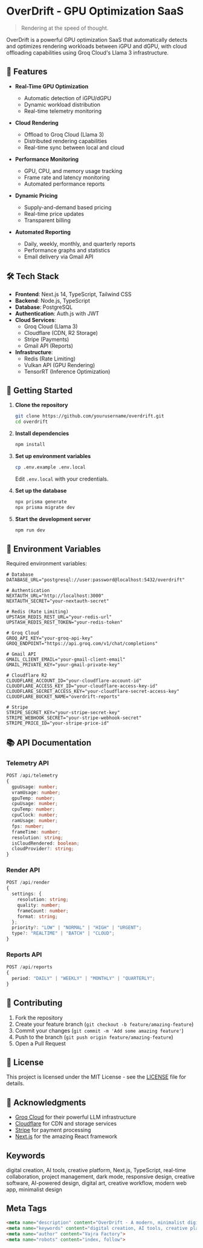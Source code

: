 # OverDrift - GPU Optimization SaaS

> Rendering at the speed of thought.

OverDrift is a powerful GPU optimization SaaS that automatically detects and optimizes rendering workloads between iGPU and dGPU, with cloud offloading capabilities using Groq Cloud's Llama 3 infrastructure.

## 🚀 Features

- **Real-Time GPU Optimization**
  - Automatic detection of iGPU/dGPU
  - Dynamic workload distribution
  - Real-time telemetry monitoring

- **Cloud Rendering**
  - Offload to Groq Cloud (Llama 3)
  - Distributed rendering capabilities
  - Real-time sync between local and cloud

- **Performance Monitoring**
  - GPU, CPU, and memory usage tracking
  - Frame rate and latency monitoring
  - Automated performance reports

- **Dynamic Pricing**
  - Supply-and-demand based pricing
  - Real-time price updates
  - Transparent billing

- **Automated Reporting**
  - Daily, weekly, monthly, and quarterly reports
  - Performance graphs and statistics
  - Email delivery via Gmail API

## 🛠️ Tech Stack

- **Frontend**: Next.js 14, TypeScript, Tailwind CSS
- **Backend**: Node.js, TypeScript
- **Database**: PostgreSQL
- **Authentication**: Auth.js with JWT
- **Cloud Services**:
  - Groq Cloud (Llama 3)
  - Cloudflare (CDN, R2 Storage)
  - Stripe (Payments)
  - Gmail API (Reports)
- **Infrastructure**:
  - Redis (Rate Limiting)
  - Vulkan API (GPU Rendering)
  - TensorRT (Inference Optimization)

## 🚀 Getting Started

1. **Clone the repository**
   ```bash
   git clone https://github.com/yourusername/overdrift.git
   cd overdrift
   ```

2. **Install dependencies**
   ```bash
   npm install
   ```

3. **Set up environment variables**
   ```bash
   cp .env.example .env.local
   ```
   Edit `.env.local` with your credentials.

4. **Set up the database**
   ```bash
   npx prisma generate
   npx prisma migrate dev
   ```

5. **Start the development server**
   ```bash
   npm run dev
   ```

## 📝 Environment Variables

Required environment variables:

```env
# Database
DATABASE_URL="postgresql://user:password@localhost:5432/overdrift"

# Authentication
NEXTAUTH_URL="http://localhost:3000"
NEXTAUTH_SECRET="your-nextauth-secret"

# Redis (Rate Limiting)
UPSTASH_REDIS_REST_URL="your-redis-url"
UPSTASH_REDIS_REST_TOKEN="your-redis-token"

# Groq Cloud
GROQ_API_KEY="your-groq-api-key"
GROQ_ENDPOINT="https://api.groq.com/v1/chat/completions"

# Gmail API
GMAIL_CLIENT_EMAIL="your-gmail-client-email"
GMAIL_PRIVATE_KEY="your-gmail-private-key"

# Cloudflare R2
CLOUDFLARE_ACCOUNT_ID="your-cloudflare-account-id"
CLOUDFLARE_ACCESS_KEY_ID="your-cloudflare-access-key-id"
CLOUDFLARE_SECRET_ACCESS_KEY="your-cloudflare-secret-access-key"
CLOUDFLARE_BUCKET_NAME="overdrift-reports"

# Stripe
STRIPE_SECRET_KEY="your-stripe-secret-key"
STRIPE_WEBHOOK_SECRET="your-stripe-webhook-secret"
STRIPE_PRICE_ID="your-stripe-price-id"
```

## 📚 API Documentation

### Telemetry API

```typescript
POST /api/telemetry
{
  gpuUsage: number;
  vramUsage: number;
  gpuTemp: number;
  cpuUsage: number;
  cpuTemp: number;
  cpuClock: number;
  ramUsage: number;
  fps: number;
  frameTime: number;
  resolution: string;
  isCloudRendered: boolean;
  cloudProvider?: string;
}
```

### Render API

```typescript
POST /api/render
{
  settings: {
    resolution: string;
    quality: number;
    frameCount: number;
    format: string;
  };
  priority?: "LOW" | "NORMAL" | "HIGH" | "URGENT";
  type?: "REALTIME" | "BATCH" | "CLOUD";
}
```

### Reports API

```typescript
POST /api/reports
{
  period: "DAILY" | "WEEKLY" | "MONTHLY" | "QUARTERLY";
}
```

## 🤝 Contributing

1. Fork the repository
2. Create your feature branch (`git checkout -b feature/amazing-feature`)
3. Commit your changes (`git commit -m 'Add some amazing feature'`)
4. Push to the branch (`git push origin feature/amazing-feature`)
5. Open a Pull Request

## 📄 License

This project is licensed under the MIT License - see the [LICENSE](LICENSE) file for details.

## 🙏 Acknowledgments

- [Groq Cloud](https://groq.com) for their powerful LLM infrastructure
- [Cloudflare](https://cloudflare.com) for CDN and storage services
- [Stripe](https://stripe.com) for payment processing
- [Next.js](https://nextjs.org) for the amazing React framework

## Keywords

digital creation, AI tools, creative platform, Next.js, TypeScript, real-time collaboration, project management, dark mode, responsive design, creative software, AI-powered design, digital art, creative workflow, modern web app, minimalist design

## Meta Tags

```html
<meta name="description" content="OverDrift - A modern, minimalist digital creation platform with AI-powered tools and real-time collaboration. Built with Next.js and TypeScript.">
<meta name="keywords" content="digital creation, AI tools, creative platform, Next.js, TypeScript, real-time collaboration">
<meta name="author" content="Vajra Factory">
<meta name="robots" content="index, follow">
```
